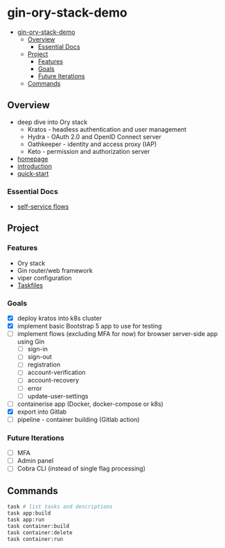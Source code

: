 # gin-ory-stack-demo
- [gin-ory-stack-demo](#gin-ory-stack-demo)
  - [Overview](#overview)
    - [Essential Docs](#essential-docs)
  - [Project](#project)
    - [Features](#features)
    - [Goals](#goals)
    - [Future Iterations](#future-iterations)
  - [Commands](#commands)

## Overview
- deep dive into Ory stack
  - Kratos      - headless authentication and user management
  - Hydra       - OAuth 2.0 and OpenID Connect server
  - Oathkeeper  - identity and access proxy (IAP)
  - Keto        - permission and authorization server
- [homepage](https://www.ory.sh/open-source/)
- [introduction](https://www.ory.sh/docs/kratos/ory-kratos-intro)
- [quick-start](https://www.ory.sh/docs/kratos/quickstart)

### Essential Docs
- [self-service flows](https://www.ory.sh/docs/kratos/self-service#browser-flows-for-server-side-apps-nodejs-php-java-)

## Project

### Features
- Ory stack
- Gin router/web framework
- viper configuration
- [Taskfiles](https://taskfile.dev/)

### Goals
- [x] deploy kratos into k8s cluster
- [x] implement basic Bootstrap 5 app to use for testing
- [ ] implement flows (excluding MFA for now) for browser server-side app using Gin
  - [ ] sign-in
  - [ ] sign-out
  - [ ] registration
  - [ ] account-verification
  - [ ] account-recovery
  - [ ] error
  - [ ] update-user-settings
- [ ] containerise app (Docker, docker-compose or k8s)
- [x] export into Gitlab
- [ ] pipeline - container building (Gitlab action)

### Future Iterations
- [ ] MFA
- [ ] Admin panel
- [ ] Cobra CLI (instead of single flag processing)

## Commands
```bash
task # list tasks and descriptions
task app:build
task app:run
task container:build
task container:delete
task container:run
```